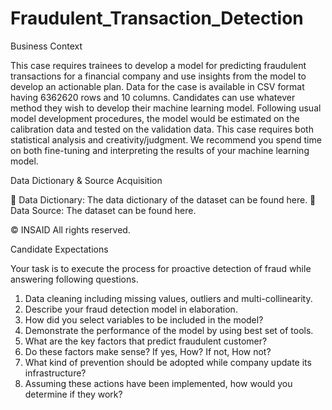 # Fraudulent_Transaction_Detection

Business Context

This case requires trainees to develop a model for predicting fraudulent transactions for a
financial company and use insights from the model to develop an actionable plan. Data for the
case is available in CSV format having 6362620 rows and 10 columns.
Candidates can use whatever method they wish to develop their machine learning model.
Following usual model development procedures, the model would be estimated on the
calibration data and tested on the validation data. This case requires both statistical analysis and
creativity/judgment. We recommend you spend time on both fine-tuning and interpreting the
results of your machine learning model.

Data Dictionary & Source Acquisition

 Data Dictionary: The data dictionary of the dataset can be found here.
 Data Source: The dataset can be found here.

© INSAID All rights reserved.

Candidate Expectations

Your task is to execute the process for proactive detection of fraud while answering following
questions.
1. Data cleaning including missing values, outliers and multi-collinearity.
2. Describe your fraud detection model in elaboration.
3. How did you select variables to be included in the model?
4. Demonstrate the performance of the model by using best set of tools.
5. What are the key factors that predict fraudulent customer?
6. Do these factors make sense? If yes, How? If not, How not?
7. What kind of prevention should be adopted while company update its infrastructure?
8. Assuming these actions have been implemented, how would you determine if they work?
